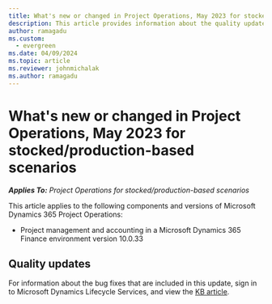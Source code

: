 ```yaml
---
title: What's new or changed in Project Operations, May 2023 for stocked/production-based scenarios
description: This article provides information about the quality updates that are available in the May 2023 release of Microsoft Dynamics 365 Project Operations for stocked/production-based scenarios.
author: ramagadu
ms.custom:
  - evergreen
ms.date: 04/09/2024
ms.topic: article
ms.reviewer: johnmichalak
ms.author: ramagadu
---
```


# What's new or changed in Project Operations, May 2023 for stocked/production-based scenarios

_**Applies To:** Project Operations for stocked/production-based scenarios_

This article applies to the following components and versions of Microsoft Dynamics 365 Project Operations:

- Project management and accounting in a Microsoft Dynamics 365 Finance environment version 10.0.33

## Quality updates

For information about the bug fixes that are included in this update, sign in to Microsoft Dynamics Lifecycle Services, and view the [KB article](https://fix.lcs.dynamics.com/Issue/Details?bugId=795940).
